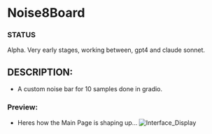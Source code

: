 # Noise8Board

### STATUS
Alpha. Very early stages, working between, gpt4 and claude sonnet.

## DESCRIPTION:
- A custom noise bar for 10 samples done in gradio.

### Preview:
- Heres how the Main Page is shaping up...
![Interface_Display](https://github.com/wiseman-timelord/Noise8Board/blob/main/media/gradio_display.jpg)
